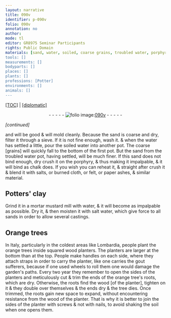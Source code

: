 ```yaml
---
layout: narrative
title: 090v
identifier: p-090v
folio: 090v
annotation: no
author:
mode: tl
editor: GR8975 Seminar Participants
rights: Public Domain
materials: [sand, water, soiled, coarse grains, troubled water, porphyry, salts,, burned cloth,, felt, paper ashes, Potters' clay, salt water, wood, soil]
tools: []
measurements: []
bodyparts: []
places: []
plants: []
professions: [Potter]
environments: []
animals: []
---
```


<p><a href="{{ site.baseurl }}/translation/">[TOC]</a> | <a href="{{ site.baseurl }}/texts/p-090v_tc/">[diplomatic]</a></p><div class="folio" align="center">- - - - - <a href="http://gallica.bnf.fr/ark:/12148/btv1b10500001g/f186.image" target="_blank"><img src="https://cu-mkp.github.io/2017-workshop-edition/assets/photo-icon.png" alt="folio image: " style="display:inline-block; margin-bottom:-3px;"/>090v</a> - - - - - </div>  
 
*[continued]*
  
and will be good & will mold cleanly. Because the <span class="m">sand</span> is coarse and dry, filter it through a sieve. If it is not fine enough, wash it. & when the <span class="m">water</span> has settled a little, pour the <span class="m">soiled</span> <span class="m">water</span> into another pot. The <span class="m">coarse [grains</span>] will quickly fall to the bottom of the first pot. But the <span class="m">sand</span> from the <span class="m">troubled water</span> pot, having settled, will be much finer. If this <span class="m">sand</span> does not bind enough, dry crush it on the <span class="m">porphyry</span>, & thus making it impalpable, & it will bind as chalk does. If you wish you can reheat it, & straight after crush it & blend it with <span class="m">salts,</span> or <span class="m">burned cloth,</span> or <span class="m">felt</span>, or <span class="m">paper ashes</span>, & similar material.
 
 
  

## <span class="m"><span class="pro">Potter</span>s' clay</span>

 
Grind it in a <span class="del">mortar</span> mustard mill with <span class="m">water</span>, <span class="sup">&</span> it will become as impalpable as possible. Dry it, & then moisten it with <span class="m">salt water</span>, which give force to <span class="del"></span> all sands in order to allow several castings.
 
 
  

## Orange trees

 
In Italy, <span class="sup">particularly</span> in the coldest areas like Lombardia, people plant the orange trees inside squared <span class="m">wood</span> planters. The planters are larger at the bottom than at the top. People make handles on each side, where they attach straps in order to carry the planter, like one carries the gout sufferers, because if one used wheels to roll them one would damage the garden's paths. Every two year they remember to open the sides of the planters and meticulously cut & trim the ends of the orange tree's roots, which are dry. Otherwise, the roots find the <span class="m">wood</span> [of the planter], tighten on it & they double over themselves & the ends dry & the tree dies. Once trimmed, the roots gain new space <span class="del"></span> to expand, without encountering resistance from the <span class="m">wood</span> <span class="sup">of the planter</span>. That is why it is better to join the sides of the planter with screws & not with nails, to avoid shaking the <span class="m">soil</span> when one opens them.
 
